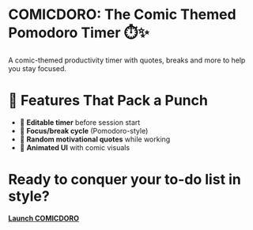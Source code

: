 # COMICDORO: The Comic Themed Pomodoro Timer ⏱️✨  
A comic-themed productivity timer with quotes, breaks and more to help you stay focused.

# 🚀 Features That Pack a Punch
- 🧠 **Editable timer** before session start  
- 🎯 **Focus/break cycle** (Pomodoro-style)  
- 💬 **Random motivational quotes** while working  
- 🎉 **Animated UI** with comic visuals  

# Ready to conquer your to-do list in style?
[**Launch COMICDORO**](https://ayushjsgithub.github.io/COMICDORO/)  

